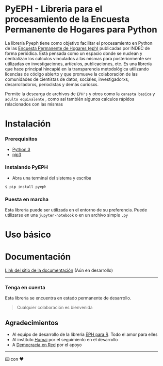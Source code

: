 PyEPH - Libreria para el procesamiento de la Encuesta Permanente de Hogares para Python
===

La librería Pyeph tiene como objetivo facilitar el procesamiento en Python de las [Encuesta Permanente de Hogares (eph)](https://www.indec.gob.ar/indec/web/Institucional-Indec-BasesDeDatos) publicadas por INDEC de forma periódica. Está pensada como un espacio donde se nuclean y centralizan los cálculos vinculados a las mismas para posteriormente ser utilizadas en investigaciones, artículos, publicaciones, etc.
Es una librería que hace principal hincapié en la transparencia metodológica utilizando licencias de código abierto y que promueve la colaboración de las comunidades de cientístas de datos, sociales, investigadorxs, desarrolladorxs, periodistas y demás curiosxs.

Permite la descarga de archivos de `EPH's` y otros como la `canasta basica` y `adulto equivalente` , como asi también algunos calculos rápidos relacionados con las mismas

# Instalación

### Prerequisitos
- [Python 3](https://www.python.org/)
- [pip3](https://www.pypi.org/)
### Instalando PyEPH

- Abra una terminal del sistema y escriba 

```bash
$ pip install pyeph
```

### Puesta en marcha

Esta librería puede ser utilizada en el entorno de su preferencia. Puede utilizarse en una `jupyter-notebook` o en un archivo simple `.py`


# Uso básico

# Documentación

[Link del sitio de la documentación](https://github.com/) (Aún en desarrollo)

---

### Tenga en cuenta

Esta librería se encuentra en estado permanente de desarrollo.

> Cualquier colaboración es bienvenida


## Agradecimientos

- Al equipo de desarrollo de la librería [EPH para R](https://holatam.github.io/eph/authors.html). Todo el amor para elles
- Al instituto [Humai](https://ihum.ai/) por el seguimiento en el desarrollo
- A [Democracia en Red](https://democraciaenred.org/) por el apoyo

---
⌨️ con ❤️

